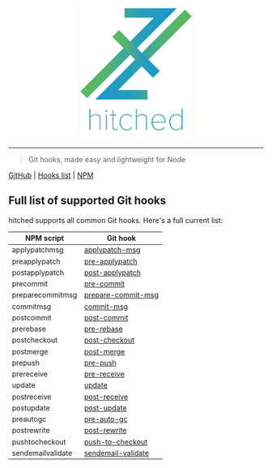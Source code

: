 <p align="center" style="text-align: center;"><img src="https://github.com/ethanent/hitched/blob/master/media/hitched-textIncluded.png?raw=true" width="220" alt="hitched logo"/></p>

---

> Git hooks, made easy and lightweight for Node

[GitHub](https://github.com/Ethanent/hitched) | [Hooks list](https://github.com/ethanent/hitched/blob/master/docs/hooks.md) | [NPM](https://www.npmjs.com/package/hitched)

## Full list of supported Git hooks

hitched supports all common Git hooks. Here's a full current list:

NPM script | Git hook
--- | ---
applypatchmsg | [applypatch-msg](https://git-scm.com/docs/githooks#_applypatch_msg)
preapplypatch | [pre-applypatch](https://git-scm.com/docs/githooks#_pre_applypatch)
postapplypatch | [post-applypatch](https://git-scm.com/docs/githooks#_post_applypatch)
precommit | [pre-commit](https://git-scm.com/docs/githooks#_pre_commit)
preparecommitmsg | [prepare-commit-msg](https://git-scm.com/docs/githooks#_prepare_commit_msg)
commitmsg | [commit-msg](https://git-scm.com/docs/githooks#_commit_msg)
postcommit | [post-commit](https://git-scm.com/docs/githooks#_post_commit)
prerebase | [pre-rebase](https://git-scm.com/docs/githooks#_pre_rebase)
postcheckout | [post-checkout](https://git-scm.com/docs/githooks#_post_checkout)
postmerge | [post-merge](https://git-scm.com/docs/githooks#_post_merge)
prepush | [pre-push](https://git-scm.com/docs/githooks#_pre_push)
prereceive | [pre-receive](https://git-scm.com/docs/githooks#pre-receive)
update | [update](https://git-scm.com/docs/githooks#update)
postreceive | [post-receive](https://git-scm.com/docs/githooks#post-receive)
postupdate | [post-update](https://git-scm.com/docs/githooks#post-update)
preautogc | [pre-auto-gc](https://git-scm.com/docs/githooks#_pre_auto_gc)
postrewrite | [post-rewrite](https://git-scm.com/docs/githooks#_post_rewrite)
pushtocheckout | [push-to-checkout](https://git-scm.com/docs/githooks#_push_to_checkout)
sendemailvalidate | [sendemail-validate](https://git-scm.com/docs/githooks#_sendemail_validate)